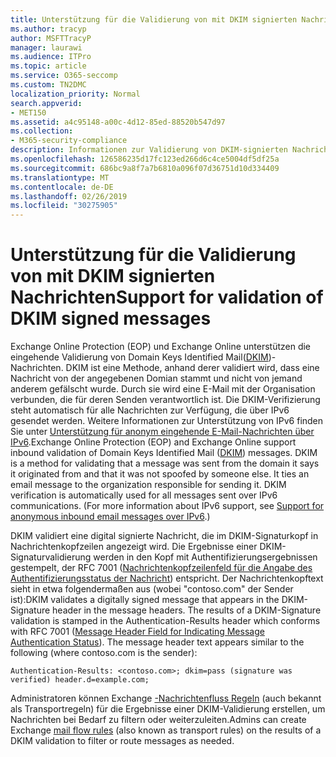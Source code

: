 ```yaml
---
title: Unterstützung für die Validierung von mit DKIM signierten Nachrichten
ms.author: tracyp
author: MSFTTracyP
manager: laurawi
ms.audience: ITPro
ms.topic: article
ms.service: O365-seccomp
ms.custom: TN2DMC
localization_priority: Normal
search.appverid:
- MET150
ms.assetid: a4c95148-a00c-4d12-85ed-88520b547d97
ms.collection:
- M365-security-compliance
description: Informationen zur Validierung von DKIM-signierten Nachrichten in Exchange Online Protection und Exchange Online
ms.openlocfilehash: 126586235d17fc123ed266d6c4ce5004df5df25a
ms.sourcegitcommit: 686bc9a8f7a7b6810a096f07d36751d10d334409
ms.translationtype: MT
ms.contentlocale: de-DE
ms.lasthandoff: 02/26/2019
ms.locfileid: "30275905"
---
```

# <a name="support-for-validation-of-dkim-signed-messages"></a><span data-ttu-id="487a0-103">Unterstützung für die Validierung von mit DKIM signierten Nachrichten</span><span class="sxs-lookup"><span data-stu-id="487a0-103">Support for validation of DKIM signed messages</span></span>

<span data-ttu-id="487a0-p101">Exchange Online Protection (EOP) und Exchange Online unterstützen die eingehende Validierung von Domain Keys Identified Mail([DKIM](https://www.rfc-editor.org/rfc/rfc6376.txt))-Nachrichten. DKIM ist eine Methode, anhand derer validiert wird, dass eine Nachricht von der angegebenen Domian stammt und nicht von jemand anderem gefälscht wurde. Durch sie wird eine E-Mail mit der Organisation verbunden, die für deren Senden verantwortlich ist. Die DKIM-Verifizierung steht automatisch für alle Nachrichten zur Verfügung, die über IPv6 gesendet werden. Weitere Informationen zur Unterstützung von IPv6 finden Sie unter [Unterstützung für anonym eingehende E-Mail-Nachrichten über IPv6](support-for-anonymous-inbound-email-messages-over-ipv6.md).</span><span class="sxs-lookup"><span data-stu-id="487a0-p101">Exchange Online Protection (EOP) and Exchange Online support inbound validation of Domain Keys Identified Mail ([DKIM](https://www.rfc-editor.org/rfc/rfc6376.txt)) messages. DKIM is a method for validating that a message was sent from the domain it says it originated from and that it was not spoofed by someone else. It ties an email message to the organization responsible for sending it. DKIM verification is automatically used for all messages sent over IPv6 communications. (For more information about IPv6 support, see [Support for anonymous inbound email messages over IPv6](support-for-anonymous-inbound-email-messages-over-ipv6.md).)</span></span>
  
<span data-ttu-id="487a0-p102">DKIM validiert eine digital signierte Nachricht, die im DKIM-Signaturkopf in Nachrichtenkopfzeilen angezeigt wird. Die Ergebnisse einer DKIM-Signaturvalidierung werden in den Kopf mit Authentifizierungsergebnissen gestempelt, der RFC 7001 ([Nachrichtenkopfzeilenfeld für die Angabe des Authentifizierungsstatus der Nachricht](https://www.rfc-editor.org/rfc/rfc7001.txt)) entspricht. Der Nachrichtenkopftext sieht in etwa folgendermaßen aus (wobei "contoso.com" der Sender ist):</span><span class="sxs-lookup"><span data-stu-id="487a0-p102">DKIM validates a digitally signed message that appears in the DKIM-Signature header in the message headers. The results of a DKIM-Signature validation is stamped in the Authentication-Results header which conforms with RFC 7001 ([Message Header Field for Indicating Message Authentication Status](https://www.rfc-editor.org/rfc/rfc7001.txt)). The message header text appears similar to the following (where contoso.com is the sender):</span></span>
  
 `Authentication-Results: <contoso.com>; dkim=pass (signature was verified) header.d=example.com;`
  
<span data-ttu-id="487a0-112">Administratoren können Exchange [-Nachrichtenfluss Regeln](http://technet.microsoft.com/library/743bd525-0ca2-426d-b76c-b4a052bc8886.aspx) (auch bekannt als Transportregeln) für die Ergebnisse einer DKIM-Validierung erstellen, um Nachrichten bei Bedarf zu filtern oder weiterzuleiten.</span><span class="sxs-lookup"><span data-stu-id="487a0-112">Admins can create Exchange [mail flow rules](http://technet.microsoft.com/library/743bd525-0ca2-426d-b76c-b4a052bc8886.aspx) (also known as transport rules) on the results of a DKIM validation to filter or route messages as needed.</span></span> 
  

